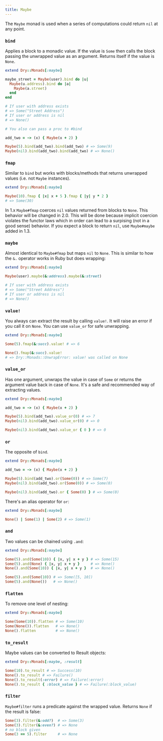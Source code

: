 ```yaml
---
title: Maybe
---
```


The `Maybe` monad is used when a series of computations could return `nil` at any point.

### `bind`

Applies a block to a monadic value. If the value is `Some` then calls the block passing the unwrapped value as an argument. Returns itself if the value is `None`.

```ruby
extend Dry::Monads[:maybe]

maybe_street = Maybe(user).bind do |u|
  Maybe(u.address).bind do |a|
    Maybe(a.street)
  end
end

# If user with address exists
# => Some("Street Address")
# If user or address is nil
# => None()

# You also can pass a proc to #bind

add_two = -> (x) { Maybe(x + 2) }

Maybe(5).bind(add_two).bind(add_two) # => Some(9)
Maybe(nil).bind(add_two).bind(add_two) # => None()

```

### `fmap`

Similar to `bind` but works with blocks/methods that returns unwrapped values (i.e. not `Maybe` instances).

```ruby
extend Dry::Monads[:maybe]

Maybe(10).fmap { |x| x + 5 }.fmap { |y| y * 2 }
# => Some(30)
```

In 1.x `Maybe#fmap` coerces `nil` values returned from blocks to `None`. This behavior will be changed in 2.0. This will be done because implicit coercion violates the functor laws which in order can lead to a surpising (not in a good sense) behavior. If you expect a block to return `nil`, use `Maybe#maybe` added in 1.3.

### `maybe`

Almost identical to `Maybe#fmap` but maps `nil` to `None`. This is similar to how the `&.` operator works in Ruby but does wrapping:

```ruby
extend Dry::Monads[:maybe]

Maybe(user).maybe(&:address).maybe(&:street)

# If user with address exists
# => Some("Street Address")
# If user or address is nil
# => None()
```

### `value!`

You always can extract the result by calling `value!`. It will raise an error if you call it on `None`. You can use `value_or` for safe unwrapping.

```ruby
extend Dry::Monads[:maybe]

Some(5).fmap(&:succ).value! # => 6

None().fmap(&:succ).value!
# => Dry::Monads::UnwrapError: value! was called on None

```

### `value_or`

Has one argument, unwraps the value in case of `Some` or returns the argument value back in case of `None`. It's a safe and recommended way of extracting values.

```ruby
extend Dry::Monads[:maybe]

add_two = -> (x) { Maybe(x + 2) }

Maybe(5).bind(add_two).value_or(0) # => 7
Maybe(nil).bind(add_two).value_or(0) # => 0

Maybe(nil).bind(add_two).value_or { 0 } # => 0
```

### `or`

The opposite of `bind`.

```ruby
extend Dry::Monads[:maybe]

add_two = -> (x) { Maybe(x + 2) }

Maybe(5).bind(add_two).or(Some(0)) # => Some(7)
Maybe(nil).bind(add_two).or(Some(0)) # => Some(0)

Maybe(nil).bind(add_two).or { Some(0) } # => Some(0)
```

There's an alias operator for `or`:

```ruby
extend Dry::Monads[:maybe]

None() | Some(1) | Some(2) # => Some(1)
```

### `and`

Two values can be chained using `.and`:

```ruby
extend Dry::Monads[:maybe]

Some(5).and(Some(10)) { |x, y| x + y } # => Some(15)
Some(5).and(None) { |x, y| x + y }     # => None()
None().and(Some(10)) { |x, y| x + y }  # => None()

Some(5).and(Some(10)) # => Some([5, 10])
Some(5).and(None())   # => None()
```

### `flatten`

To remove one level of nesting:

```ruby
extend Dry::Monads[:maybe]

Some(Some(10)).flatten # => Some(10)
Some(None()).flatten   # => None()
None().flatten         # => None()
```

### `to_result`

Maybe values can be converted to Result objects:

```ruby
extend Dry::Monads[:maybe, :result]

Some(10).to_result # => Success(10)
None().to_result # => Failure()
None().to_result(:error) # => Failure(:error)
None().to_result { :block_value } # => Failure(:block_value)
```

### `filter`

`Maybe#filter` runs a predicate against the wrapped value. Returns `None` if the result is false:

```ruby
Some(3).filter(&:odd?)  # => Some(3)
Some(3).filter(&:even?) # => None
# no block given
Some(3 == 5).filter     # => None
```

